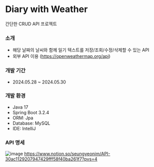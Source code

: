 # Diary with Weather 
간단한 CRUD API 프로젝트

### 소개
- 해당 날짜의 날씨와 함께 일기 텍스트를 저장/조회/수정/삭제할 수 있는 API
- 외부 API 이용 (https://openweathermap.org/api)

### 개발 기간
- 2024.05.28 ~ 2024.05.30

### 개발 환경
- Java 17
- Spring Boot 3.2.4
- ORM: Jpa
- Database: MySQL
- IDE: IntelliJ

### API 명세
![image](https://github.com/user-attachments/assets/94969543-122c-4575-8d42-25ebe739d2be)
https://www.notion.so/seungyeonim/API-30ac1129207947429fff58f40ba261f7?pvs=4
